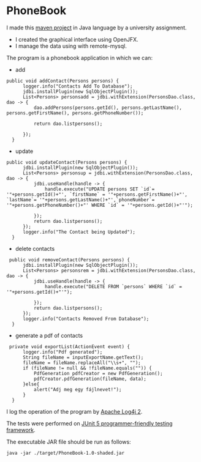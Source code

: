 # PhoneBook

I made this [maven project](https://maven.apache.org/) in Java language by a university assignment.
  - I created the graphical interface using OpenJFX.
  - I manage the data using with remote-mysql.
  
The program is a phonebook application in which we can:
  - add 
  ```
  public void addContact(Persons persons) {
        logger.info("Contacts Add To Database");
        jdbi.installPlugin(new SqlObjectPlugin());
        List<Persons> personsadd = jdbi.withExtension(PersonsDao.class, dao -> {
            dao.addPersons(persons.getId(), persons.getLastName(), persons.getFirstName(), persons.getPhoneNumber());

            return dao.listpersons();

        });
    }
  ```
  - update
  ```
  public void updateContact(Persons persons) {
        jdbi.installPlugin(new SqlObjectPlugin());
        List<Persons> personsup = jdbi.withExtension(PersonsDao.class, dao -> {
            jdbi.useHandle(handle -> {
                handle.execute("UPDATE persons SET `id`= '"+persons.getId()+"', `firstName` = '"+persons.getFirstName()+"', `lastName`= '"+persons.getLastName()+"',`phoneNumber`= '"+persons.getPhoneNumber()+"' WHERE `id` = '"+persons.getId()+"'");

            });
            return dao.listpersons();
        });
        logger.info("The Contact being Updated");
    }
  ```
  - delete contacts
  ```
   public void removeContact(Persons persons) {
        jdbi.installPlugin(new SqlObjectPlugin());
        List<Persons> personsrem = jdbi.withExtension(PersonsDao.class, dao -> {
            jdbi.useHandle(handle -> {
                handle.execute("DELETE FROM `persons` WHERE `id` = '"+persons.getId()+"'");

            });
            return dao.listpersons();
        });
        logger.info("Contacts Removed From Database");
    }
  ```
  - generate a pdf of contacts
  ```
   private void exportList(ActionEvent event) {
        logger.info("Pdf generated");
        String fileName = inputExportName.getText();
        fileName = fileName.replaceAll("\\s+", "");
        if (fileName != null && !fileName.equals("")) {
            PdfGeneration pdfCreator = new PdfGeneration();
            pdfCreator.pdfGeneration(fileName, data);
        }else{
            alert("Adj meg egy fájlnevet!");
        }
    }
  ```
  I log the operation of the program by [Apache Log4j 2](https://logging.apache.org/log4j/2.x/).
  
 The tests were performed on [JUnit 5 programmer-friendly testing framework](https://junit.org/junit5/).
 
 The executable JAR file should be run as follows:
 ```
 java -jar ./target/PhoneBook-1.0-shaded.jar
 ```

